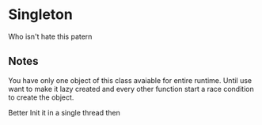 # Singleton

Who isn't hate this patern

## Notes

You have only one object of this class avaiable for entire runtime. Until use want to make it lazy created and every other function start a race condition to create the object.

Better Init it in a single thread then
